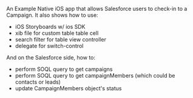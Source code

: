An Example Native iOS app that allows Salesforce users to check-in to a Campaign. It also shows how to use:

* iOS Storyboards w/ ios SDK
* xib file for custom table table cell
* search filter for table view controller
* delegate for switch-control

And on the Salesforce side, how to:

* perform SOQL query to get campaigns
* perform SOQL query to get campaignMembers (which could be contacts or leads)
* update CampaignMembers object's status
